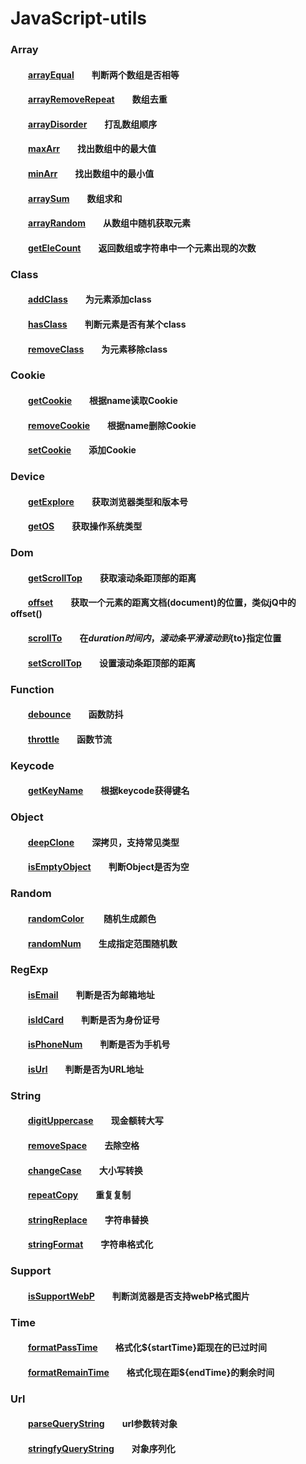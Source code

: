 # JavaScript-utils

### Array  
#### &emsp;&emsp;[arrayEqual][arrayEqual]&emsp;&emsp;判断两个数组是否相等 
#### &emsp;&emsp;[arrayRemoveRepeat][arrayRemoveRepeat]&emsp;&emsp;数组去重
#### &emsp;&emsp;[arrayDisorder][arrayDisorder]&emsp;&emsp;打乱数组顺序
#### &emsp;&emsp;[maxArr][maxArr]&emsp;&emsp;找出数组中的最大值
#### &emsp;&emsp;[minArr][minArr]&emsp;&emsp;找出数组中的最小值
#### &emsp;&emsp;[arraySum][arraySum]&emsp;&emsp;数组求和
#### &emsp;&emsp;[arrayRandom][arrayRandom]&emsp;&emsp;从数组中随机获取元素
#### &emsp;&emsp;[getEleCount][getEleCount]&emsp;&emsp;返回数组或字符串中一个元素出现的次数

### Class
#### &emsp;&emsp;[addClass][addClass]&emsp;&emsp;为元素添加class  
#### &emsp;&emsp;[hasClass][hasClass]&emsp;&emsp;判断元素是否有某个class  
#### &emsp;&emsp;[removeClass][removeClass]&emsp;&emsp;为元素移除class  

### Cookie 
#### &emsp;&emsp;[getCookie][getCookie]&emsp;&emsp;根据name读取Cookie  
#### &emsp;&emsp;[removeCookie][removeCookie]&emsp;&emsp;根据name删除Cookie
#### &emsp;&emsp;[setCookie][setCookie]&emsp;&emsp;添加Cookie 

### Device  
#### &emsp;&emsp;[getExplore][getExplore]&emsp;&emsp;获取浏览器类型和版本号  
#### &emsp;&emsp;[getOS][getOS]&emsp;&emsp;获取操作系统类型

### Dom  
#### &emsp;&emsp;[getScrollTop][getScrollTop]&emsp;&emsp;获取滚动条距顶部的距离
#### &emsp;&emsp;[offset][offset]&emsp;&emsp;获取一个元素的距离文档(document)的位置，类似jQ中的offset()
#### &emsp;&emsp;[scrollTo][scrollTo]&emsp;&emsp;在${duration}时间内，滚动条平滑滚动到${to}指定位置
#### &emsp;&emsp;[setScrollTop][setScrollTop]&emsp;&emsp;设置滚动条距顶部的距离

### Function  
#### &emsp;&emsp;[debounce][debounce]&emsp;&emsp;函数防抖   
#### &emsp;&emsp;[throttle][throttle]&emsp;&emsp;函数节流   

### Keycode  
#### &emsp;&emsp;[getKeyName][getKeyName]&emsp;&emsp;根据keycode获得键名 

### Object  
#### &emsp;&emsp;[deepClone][deepClone]&emsp;&emsp;深拷贝，支持常见类型
#### &emsp;&emsp;[isEmptyObject][isEmptyObject]&emsp;&emsp;判断Object是否为空

### Random  
#### &emsp;&emsp;[randomColor][randomColor] &emsp;&emsp;随机生成颜色
#### &emsp;&emsp;[randomNum][randomNum]&emsp;&emsp;生成指定范围随机数 

### RegExp  
#### &emsp;&emsp;[isEmail][isEmail]&emsp;&emsp;判断是否为邮箱地址 
#### &emsp;&emsp;[isIdCard][isIdCard]&emsp;&emsp;判断是否为身份证号
#### &emsp;&emsp;[isPhoneNum][isPhoneNum]&emsp;&emsp;判断是否为手机号  
#### &emsp;&emsp;[isUrl][isUrl]&emsp;&emsp;判断是否为URL地址

### String  
#### &emsp;&emsp;[digitUppercase][digitUppercase]&emsp;&emsp;现金额转大写
#### &emsp;&emsp;[removeSpace][removeSpace]&emsp;&emsp;去除空格
#### &emsp;&emsp;[changeCase][changeCase]&emsp;&emsp;大小写转换
#### &emsp;&emsp;[repeatCopy][repeatCopy]&emsp;&emsp;重复复制
#### &emsp;&emsp;[stringReplace][stringReplace]&emsp;&emsp;字符串替换
#### &emsp;&emsp;[stringFormat][stringFormat]&emsp;&emsp;字符串格式化

### Support  
#### &emsp;&emsp;[isSupportWebP][isSupportWebP]&emsp;&emsp;判断浏览器是否支持webP格式图片
#### 

### Time  
#### &emsp;&emsp;[formatPassTime][formatPassTime]&emsp;&emsp;格式化${startTime}距现在的已过时间
#### &emsp;&emsp;[formatRemainTime][formatRemainTime]&emsp;&emsp;格式化现在距${endTime}的剩余时间

### Url
#### &emsp;&emsp;[parseQueryString][parseQueryString]&emsp;&emsp;url参数转对象
#### &emsp;&emsp;[stringfyQueryString][stringfyQueryString]&emsp;&emsp;对象序列化

[arrayEqual]:https://github.com/striveDJiang/utils/blob/master/array/arrayEqual.js
[arrayRemoveRepeat]:https://github.com/striveDJiang/utils/blob/master/array/arrayRemoveRepeat.js
[arrayDisorder]:https://github.com/striveDJiang/utils/blob/master/array/arrayDisorder.js
[maxArr]:https://github.com/striveDJiang/utils/blob/master/array/maxArr.js
[minArr]:https://github.com/striveDJiang/utils/blob/master/array/minArr.js
[arraySum]:https://github.com/striveDJiang/utils/blob/master/array/arraySum.js
[arrayRandom]:https://github.com/striveDJiang/utils/blob/master/array/arrayRandom.js
[getEleCount]:https://github.com/striveDJiang/utils/blob/master/array/getEleCount.js

[addClass]:https://github.com/striveDJiang/utils/blob/master/class/addClass.js
[hasClass]:https://github.com/striveDJiang/utils/blob/master/class/hasClass.js
[removeClass]:https://github.com/striveDJiang/utils/blob/master/class/removeClass.js

[getCookie]:https://github.com/striveDJiang/utils/blob/master/cookie/getCookie.js
[removeCookie]:https://github.com/striveDJiang/utils/blob/master/cookie/removeCookie.js
[setCookie]:https://github.com/striveDJiang/utils/blob/master/cookie/setCookie.js

[getExplore]:https://github.com/striveDJiang/utils/blob/master/device/getExplore.js
[getOS]:https://github.com/striveDJiang/utils/blob/master/device/getOS.js

[getScrollTop]:https://github.com/striveDJiang/utils/blob/master/dom/getScrollTop.js
[offset]:https://github.com/striveDJiang/utils/blob/master/dom/offset.js
[scrollTo]:https://github.com/striveDJiang/utils/blob/master/dom/scrollTo.js
[setScrollTop]:https://github.com/striveDJiang/utils/blob/master/dom/setScrollTop.js

[debounce]:https://github.com/striveDJiang/utils/blob/master/function/debounce.js
[throttle]:https://github.com/striveDJiang/utils/blob/master/function/throttle.js

[getKeyName]:https://github.com/striveDJiang/utils/blob/master/keycode/getKeyName.js

[deepClone]:https://github.com/striveDJiang/utils/blob/master/object/deepClone.js
[isEmptyObject]:https://github.com/striveDJiang/utils/blob/master/object/isEmptyObject.js

[randomColor]:https://github.com/striveDJiang/utils/blob/master/random/randomColor.js
[randomNum]:https://github.com/striveDJiang/utils/blob/master/random/randomNum.js

[isEmail]:https://github.com/striveDJiang/utils/blob/master/regexp/isEmail.js
[isIdCard]:https://github.com/striveDJiang/utils/blob/master/regexp/isIdCard.js
[isPhoneNum]:https://github.com/striveDJiang/utils/blob/master/regexp/isPhoneNum.js
[isUrl]:https://github.com/striveDJiang/utils/blob/master/regexp/isUrl.js

[digitUppercase]:https://github.com/striveDJiang/utils/blob/master/string/digitUppercase.js
[removeSpace]:https://github.com/striveDJiang/utils/blob/master/string/removeSpace.js
[changeCase]:https://github.com/striveDJiang/utils/blob/master/string/changeCase.js
[repeatCopy]:https://github.com/striveDJiang/utils/blob/master/string/repeatCopy.js
[stringReplace]:https://github.com/striveDJiang/utils/blob/master/string/stringReplace.js
[stringFormat]:https://github.com/striveDJiang/utils/blob/master/string/stringFormat.js

[isSupportWebP]:https://github.com/striveDJiang/utils/blob/master/support/isSupportWebP.js

[formatPassTime]:https://github.com/striveDJiang/utils/blob/master/time/formatPassTime.js
[formatRemainTime]:https://github.com/striveDJiang/utils/blob/master/time/formatRemainTime.js

[parseQueryString]:https://github.com/striveDJiang/utils/blob/master/url/parseQueryString.js
[stringfyQueryString]:https://github.com/striveDJiang/utils/blob/master/url/stringfyQueryString.js
